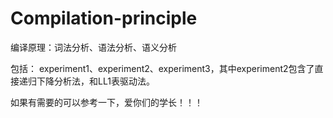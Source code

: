 # Compilation-principle
编译原理：词法分析、语法分析、语义分析

包括：
experiment1、experiment2、experiment3，其中experiment2包含了直接递归下降分析法，和LL1表驱动法。

如果有需要的可以参考一下，爱你们的学长！！！
